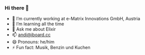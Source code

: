 ### Hi there 👋

- 🔭 I’m currently working at e-Matrix Innovations GmbH, Austria
- 🌱 I’m learning all the time
- 💬 Ask me about Elixir
- 📫 andi@iboard.cc
- 😄 Pronouns: he/him
- ⚡ Fun fact: Musik, Benzin und Kuchen
